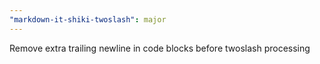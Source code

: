 ```yaml
---
"markdown-it-shiki-twoslash": major
---
```


Remove extra trailing newline in code blocks before twoslash processing
